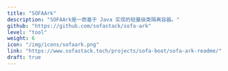 ```yaml
---
title: "SOFAArk"
description: "SOFAArk是一款基于 Java 实现的轻量级类隔离容器。"
github: "https://github.com/sofastack/sofa-ark"
level: "tool"
weight: 6
icon: "/img/icons/sofaark.png"
link: "https://www.sofastack.tech/projects/sofa-boot/sofa-ark-readme/"
draft: true
---
```

